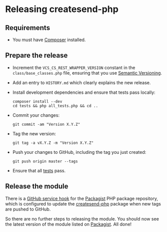 # Releasing createsend-php

## Requirements

- You must have [Composer](https://getcomposer.org/) installed.

## Prepare the release

- Increment the `VCS_CS_REST_WRAPPER_VERSION` constant in the `class/base_classes.php` file, ensuring that you use [Semantic Versioning](http://semver.org/).
- Add an entry to `HISTORY.md` which clearly explains the new release.
- Install development dependencies and ensure that tests pass locally:

  ```
  composer install --dev
  cd tests && php all_tests.php && cd ..
  ```

- Commit your changes:

  ```
  git commit -am "Version X.Y.Z"
  ```

- Tag the new version:

  ```
  git tag -a vX.Y.Z -m "Version X.Y.Z"
  ```

- Push your changes to GitHub, including the tag you just created:

  ```
  git push origin master --tags
  ```

- Ensure that all [tests](https://travis-ci.org/campaignmonitor/createsend-php) pass.

## Release the module

There is a [GitHub service hook](https://github.com/campaignmonitor/createsend-php/settings/hooks) for the [Packagist](https://packagist.org/) PHP package repository, which is configured to update the [createsend-php](https://packagist.org/packages/campaignmonitor/createsend-php) package when new tags are pushed to GitHub.

So there are no further steps to releasing the module. You should now see the latest version of the module listed on [Packagist](https://packagist.org/packages/campaignmonitor/createsend-php). All done!

